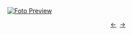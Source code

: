 [![Foto Preview](preview/n886.avif)](https://20essentials.github.io/project-000-886)

<div align="center" style="display: flex; justify-content: center;">
  <a  href="https://github.com/20essentials/project-000-885" target="_blank">&#8592;</a>
  &nbsp;&nbsp;
  <a  href="https://github.com/20essentials/project-000-887" target="_blank">&#8594;</a>
</div>
